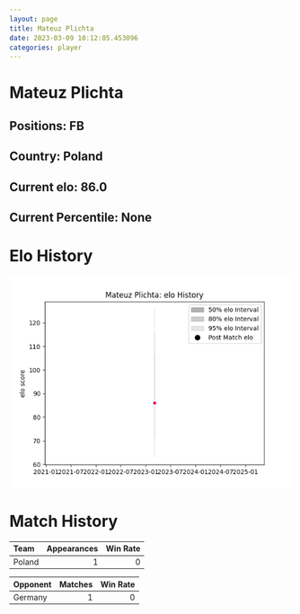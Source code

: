 ```yaml
---  
layout: page  
title: Mateuz Plichta  
date: 2023-03-09 10:12:05.453096  
categories: player  
---
```

# Mateuz Plichta

## Positions: FB

## Country: Poland

## Current elo: 86.0

## Current Percentile: None

# Elo History


![elo history](history_MateuzPlichta.png)
# Match History


| Team   |   Appearances |   Win Rate |
|:-------|--------------:|-----------:|
| Poland |             1 |          0 |

| Opponent   |   Matches |   Win Rate |
|:-----------|----------:|-----------:|
| Germany    |         1 |          0 |